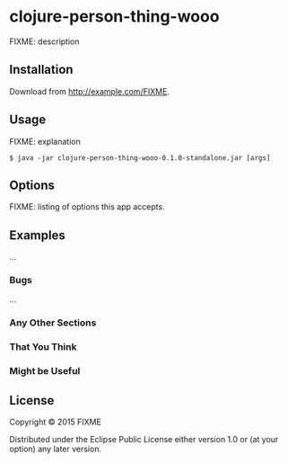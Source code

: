 # clojure-person-thing-wooo

FIXME: description

## Installation

Download from http://example.com/FIXME.

## Usage

FIXME: explanation

    $ java -jar clojure-person-thing-wooo-0.1.0-standalone.jar [args]

## Options

FIXME: listing of options this app accepts.

## Examples

...

### Bugs

...

### Any Other Sections
### That You Think
### Might be Useful

## License

Copyright © 2015 FIXME

Distributed under the Eclipse Public License either version 1.0 or (at
your option) any later version.

